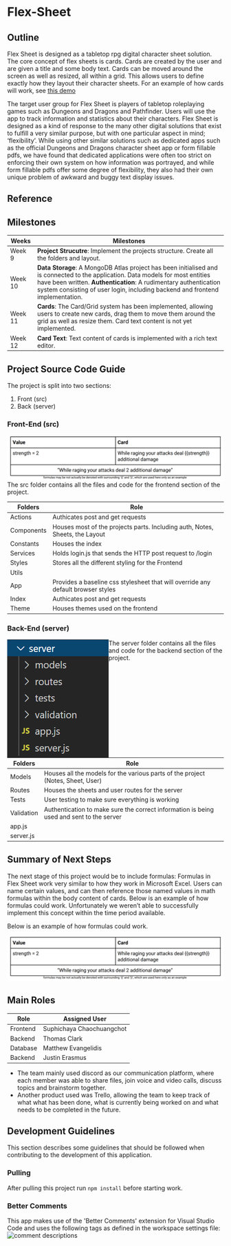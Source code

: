 # Flex-Sheet
## Outline
Flex Sheet is designed as a tabletop rpg digital character sheet solution. The core concept of
flex sheets is cards. Cards are created by the user and are given a title and some body text.
Cards can be moved around the screen as well as resized, all within a grid. This allows users to
define exactly how they layout their character sheets. For an example of how cards will work,
see [this demo](https://strml.github.io/react-grid-layout/examples/11-no-vertical-compact.html)

The target user group for Flex Sheet is players of tabletop roleplaying games such as Dungeons
and Dragons and Pathfinder. Users will use the app to track information and statistics about
their characters. Flex Sheet is designed as a kind of response to the many other digital solutions
that exist to fulfill a very similar purpose, but with one particular aspect in mind; ‘flexibility’.
While using other similar solutions such as dedicated apps such as the official Dungeons and
Dragons character sheet app or form fillable pdfs, we have found that dedicated applications
were often too strict on enforcing their own system on how information was portrayed, and
while form fillable pdfs offer some degree of flexibility, they also had their own unique problem
of awkward and buggy text display issues.

## Reference

## Milestones

| Weeks | Milestones |
| ------------- | ------------- |
| Week 9 | **Project Strucutre**: Implement the projects structure. Create all the folders and layout. |
| Week 10 | **Data Storage**: A MongoDB Atlas project has been initialised and is connected to the application. Data models for most entities have been written. **Authentication**: A rudimentary authentication system consisting of user login, including backend and frontend implementation. |
| Week 11 | **Cards**: The Card/Grid system has been implemented, allowing users to create new cards, drag them to move them around the grid as well as resize them. Card text content is not yet implemented. |
| Week 12 | **Card Text**: Text content of cards is implemented with a rich text editor. |

## Project Source Code Guide
The project is split into two sections:
1. Front (src)
2. Back (server)

### Front-End (src)
<img align="left" src="./Screenshots/formulas.png" />

The src folder contains all the files and code for the frontend section of the project.

| Folders | Role |
| ------------- | ------------- |
| Actions| Authicates post and get requests |
| Components | Houses most of the projects parts. Including auth, Notes, Sheets, the Layout |
| Constants | Houses the index  |
| Services | Holds login.js that sends the HTTP post request to /login |
| Styles | Stores all the different styling for the Frontend|
| Utils |  |
| App |  Provides a baseline css stylesheet that will override any default browser styles |
| Index | Authicates post and get requests |
| Theme | Houses themes used on the frontend |


### Back-End (server)
<img align="left" src="./Screenshots/backendfiles.png" />
The server folder contains all the files and code for the backend section of the project.

| Folders | Role |
| ------------- | ------------- |
| Models | Houses all the models for the various parts of the project (Notes, Sheet, User) |
| Routes | Houses the sheets and user routes for the server |
| Tests | User testing to make sure everything is working |
| Validation | Authentication to make sure the correct information is being used and sent to the server |
| app.js |  |
| server.js |  |

## Summary of Next Steps

The next stage of this project would be to include formulas: Formulas in Flex Sheet work very similar to how they work in Microsoft Excel. Users can name certain values, and can then reference those named values in math formulas within the body content of cards. Below is an example of how formulas could work. Unfortunately we weren’t able to successfully implement this concept within the time period available.

Below is an example of how formulas could work.

<img src="./Screenshots/formulas.png"/>

## Main Roles

| Role  | Assigned User |
| ------------- | ------------- |
| Frontend  | Suphichaya Chaochuangchot  |
| Backend  | Thomas Clark  |
| Database  | Matthew Evangelidis  |
| Backend  | Justin Erasmus  |

- The team mainly used discord as our communication platform, where each member was able to share files, join voice and video calls, discuss topics and brainstorm together. 
- Another product used was Trello, allowing the team to keep track of what what has been done, what is currently being worked on and what needs to be completed in the future.

## Development Guidelines

This section describes some guidelines that should be followed when contributing to the development of this application.

### Pulling

After pulling this project run `npm install` before starting work.

### Better Comments

This app makes use of the 'Better Comments' extension for Visual Studio Code and uses the following tags as defined in the workspace settings file:
![comment descriptions](https://i.imgur.com/avunwoW.png)

















